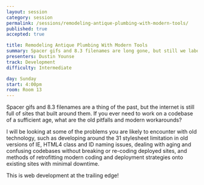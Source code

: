 ```yaml
---
layout: session
category: session
permalink: /sessions/remodeling-antique-plumbing-with-modern-tools/
published: true
accepted: true

title: Remodeling Antique Plumbing With Modern Tools
summary: Spacer gifs and 8.3 filenames are long gone, but still we labor on elderly sites. What are the old pitfalls and modern workarounds?
presenters: Dustin Younse
track: Development
difficulty: Intermediate

day: Sunday
start: 4:00pm
room: Room 13
---
```


Spacer gifs and 8.3 filenames are a thing of the past, but the internet is still full of sites that built around them.  If you ever need to work on a codebase of a sufficient age, what are the old pitfalls and modern workarounds?

I will be looking at some of the problems you are likely to encounter with old technology, such as developing around the 31 stylesheet limitation in old versions of IE, HTML4 class and ID naming issues, dealing with aging and confusing codebases without breaking or re-coding deployed sites, and methods of retrofitting modern coding and deployment strategies onto existing sites with minimal downtime.

This is web development at the trailing edge!
